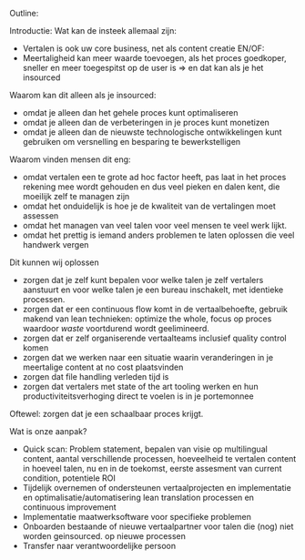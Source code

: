 Outline:


Introductie: Wat kan de insteek allemaal zijn:
* Vertalen is ook uw core business, net als content creatie EN/OF:
* Meertaligheid kan meer waarde toevoegen, als het proces goedkoper, sneller en meer toegespitst op de user is => en dat kan als je het insourced

Waarom kan dit alleen als je insourced:
* omdat je alleen dan het gehele proces kunt optimaliseren 
* omdat je alleen dan de verbeteringen in je proces kunt monetizen
* omdat je alleen dan de nieuwste technologische ontwikkelingen kunt gebruiken om versnelling en besparing te bewerkstelligen

Waarom vinden mensen dit eng:
* omdat vertalen een te grote ad hoc factor heeft, pas laat in het proces rekening mee wordt gehouden en dus veel pieken en dalen kent, die moeilijk zelf te managen zijn
* omdat het onduidelijk is hoe je de kwaliteit van de vertalingen moet assessen
* omdat het managen van veel talen voor veel mensen te veel werk lijkt.
* omdat het prettig is iemand anders problemen te laten oplossen die veel handwerk vergen

Dit kunnen wij oplossen

* zorgen dat je zelf kunt bepalen voor welke talen je zelf vertalers aanstuurt en voor welke talen je een bureau inschakelt, 
met identieke processen.
* zorgen dat er een continuous flow komt in de vertaalbehoefte, gebruik makend van lean technieken: 
optimize the whole, focus op proces waardoor _waste_ voortdurend wordt geelimineerd. 
* zorgen dat er zelf organiserende vertaalteams inclusief quality control komen 
* zorgen dat we werken naar een situatie waarin veranderingen in je meertalige content at no cost plaatsvinden
* zorgen dat file handling verleden tijd is
* zorgen dat vertalers met state of the art tooling werken en hun productiviteitsverhoging direct te voelen is in je portemonnee

Oftewel: zorgen dat je een schaalbaar proces krijgt. 

Wat is onze aanpak? 

* Quick scan: Problem statement, bepalen van visie op multilingual content, aantal verschillende processen,
hoeveelheid te vertalen content in hoeveel talen, nu en in de toekomst, eerste assesment van current condition, potentiele ROI
* Tijdelijk overnemen of ondersteunen vertaalprojecten en implementatie en optimalisatie/automatisering lean translation processen en continuous improvement
* Implementatie maatwerksoftware voor specifieke problemen
* Onboarden bestaande of nieuwe vertaalpartner voor talen die (nog) niet worden geinsourced. op nieuwe processen
* Transfer naar verantwoordelijke persoon  



